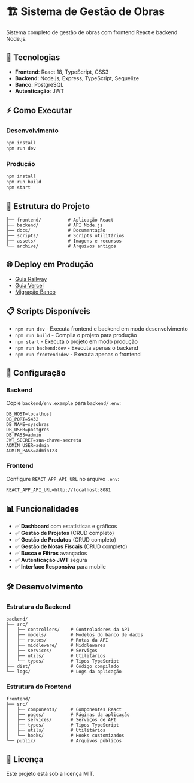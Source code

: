 # 🏗️ Sistema de Gestão de Obras

Sistema completo de gestão de obras com frontend React e backend Node.js.

## 🚀 Tecnologias

- **Frontend**: React 18, TypeScript, CSS3
- **Backend**: Node.js, Express, TypeScript, Sequelize
- **Banco**: PostgreSQL
- **Autenticação**: JWT

## ⚡ Como Executar

### Desenvolvimento
```bash
npm install
npm run dev
```

### Produção
```bash
npm install
npm run build
npm start
```

## 📁 Estrutura do Projeto

```
├── frontend/          # Aplicação React
├── backend/           # API Node.js
├── docs/              # Documentação
├── scripts/           # Scripts utilitários
├── assets/            # Imagens e recursos
└── archive/           # Arquivos antigos
```

## 🌐 Deploy em Produção

- [Guia Railway](docs/railway-deploy.md)
- [Guia Vercel](docs/deploy.md)
- [Migração Banco](docs/database-migration.md)

## 📋 Scripts Disponíveis

- `npm run dev` - Executa frontend e backend em modo desenvolvimento
- `npm run build` - Compila o projeto para produção
- `npm start` - Executa o projeto em modo produção
- `npm run backend:dev` - Executa apenas o backend
- `npm run frontend:dev` - Executa apenas o frontend

## 🔧 Configuração

### Backend
Copie `backend/env.example` para `backend/.env`:

```env
DB_HOST=localhost
DB_PORT=5432
DB_NAME=sysobras
DB_USER=postgres
DB_PASS=admin
JWT_SECRET=sua-chave-secreta
ADMIN_USER=admin
ADMIN_PASS=admin123
```

### Frontend
Configure `REACT_APP_API_URL` no arquivo `.env`:

```env
REACT_APP_API_URL=http://localhost:8081
```

## 📊 Funcionalidades

- ✅ **Dashboard** com estatísticas e gráficos
- ✅ **Gestão de Projetos** (CRUD completo)
- ✅ **Gestão de Produtos** (CRUD completo)
- ✅ **Gestão de Notas Fiscais** (CRUD completo)
- ✅ **Busca e Filtros** avançados
- ✅ **Autenticação JWT** segura
- ✅ **Interface Responsiva** para mobile

## 🛠️ Desenvolvimento

### Estrutura do Backend
```
backend/
├── src/
│   ├── controllers/    # Controladores da API
│   ├── models/         # Modelos do banco de dados
│   ├── routes/         # Rotas da API
│   ├── middleware/     # Middlewares
│   ├── services/       # Serviços
│   ├── utils/          # Utilitários
│   └── types/          # Tipos TypeScript
├── dist/               # Código compilado
└── logs/               # Logs da aplicação
```

### Estrutura do Frontend
```
frontend/
├── src/
│   ├── components/     # Componentes React
│   ├── pages/          # Páginas da aplicação
│   ├── services/       # Serviços de API
│   ├── types/          # Tipos TypeScript
│   ├── utils/          # Utilitários
│   └── hooks/          # Hooks customizados
└── public/             # Arquivos públicos
```

## 📝 Licença

Este projeto está sob a licença MIT.